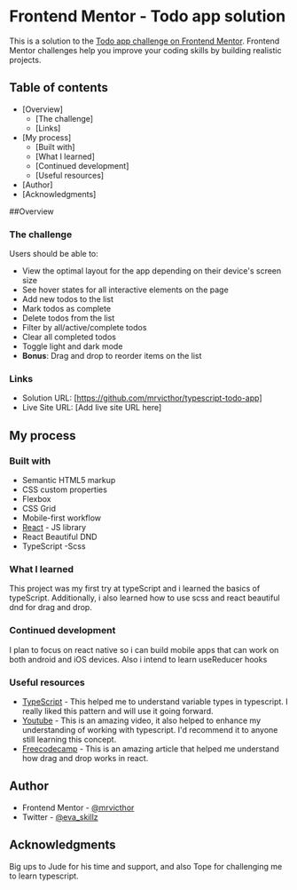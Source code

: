 # Frontend Mentor - Todo app solution

This is a solution to the [Todo app challenge on Frontend Mentor](https://www.frontendmentor.io/challenges/todo-app-Su1_KokOW). Frontend Mentor challenges help you improve your coding skills by building realistic projects.

## Table of contents

- [Overview]
  - [The challenge]
  - [Links]
- [My process]
  - [Built with]
  - [What I learned]
  - [Continued development]
  - [Useful resources]
- [Author]
- [Acknowledgments]

##Overview

### The challenge

Users should be able to:

- View the optimal layout for the app depending on their device's screen size
- See hover states for all interactive elements on the page
- Add new todos to the list
- Mark todos as complete
- Delete todos from the list
- Filter by all/active/complete todos
- Clear all completed todos
- Toggle light and dark mode
- **Bonus**: Drag and drop to reorder items on the list

### Links

- Solution URL: [https://github.com/mrvicthor/typescript-todo-app]
- Live Site URL: [Add live site URL here]

## My process

### Built with

- Semantic HTML5 markup
- CSS custom properties
- Flexbox
- CSS Grid
- Mobile-first workflow
- [React](https://reactjs.org/) - JS library
- React Beautiful DND
- TypeScript
  -Scss

### What I learned

This project was my first try at typeScript and i learned the basics of typeScript. Additionally, i also learned how to use scss and react beautiful dnd for drag and drop.

### Continued development

I plan to focus on react native so i can build mobile apps that can work on both android and iOS devices. Also i intend to learn useReducer hooks

### Useful resources

- [TypeScript](https://www.typescriptlang.org/) - This helped me to understand variable types in typescript. I really liked this pattern and will use it going forward.
- [Youtube](https://www.youtube.com/watch?v=FJDVKeh7RJI&t=3356s) - This is an amazing video, it also helped to enhance my understanding of working with typescript. I'd recommend it to anyone still learning this concept.
- [Freecodecamp](https://www.freecodecamp.org/news/how-to-add-drag-and-drop-in-react-with-react-beautiful-dnd/) - This is an amazing article that helped me understand how drag and drop works in react.

## Author

- Frontend Mentor - [@mrvicthor](https://www.frontendmentor.io/profile/mrvicthor)
- Twitter - [@eva_skillz](https://twitter.com/eva_skillz)

## Acknowledgments

Big ups to Jude for his time and support, and also Tope for challenging me to learn typescript.
